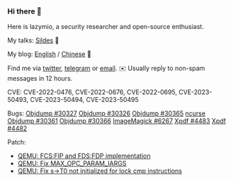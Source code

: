 ### Hi there 👋

<!--
**wtdcode/wtdcode** is a ✨ _special_ ✨ repository because its `README.md` (this file) appears on your GitHub profile.

Here are some ideas to get you started:

- 🔭 I’m currently working on ...
- 🌱 I’m currently learning ...
- 👯 I’m looking to collaborate on ...
- 🤔 I’m looking for help with ...
- 💬 Ask me about ...
- 📫 How to reach me: ...
- 😄 Pronouns: ...
- ⚡ Fun fact: ...
-->

Here is lazymio, a security researcher and open-source enthusiast.

My talks: [Sildes](https://github.com/wtdcode/mytalks) 📜

My blog: [English](https://blog.lazym.io) / [Chinese](https://blog.ihomura.cn) 📝

Find me via [twitter](https://twitter.com/pwnedmio), [telegram](https://t.me/lazymio) or [email](mailto:mio@lazym.io). ✉️ Usually reply to non-spam messages in 12 hours.

CVE: CVE-2022-0476, CVE-2022-0676, CVE-2022-0695, CVE-2023-50493, CVE-2023-50494, CVE-2023-50495

Bugs: [Objdump #30327](https://sourceware.org/bugzilla/show_bug.cgi?id=30327) [Objdump #30326](https://sourceware.org/bugzilla/show_bug.cgi?id=30326) [Objdump #30365](https://sourceware.org/bugzilla/show_bug.cgi?id=30365) [ncurse](https://lists.gnu.org/archive/html/bug-ncurses/2023-04/msg00020.html) [Objdump #30361](https://sourceware.org/bugzilla/show_bug.cgi?id=30361) [Objdump #30366](https://sourceware.org/bugzilla/show_bug.cgi?id=30366) [ImageMagick #6267](https://github.com/ImageMagick/ImageMagick/issues/6267) [Xpdf #4483](https://forum.xpdfreader.com/viewtopic.php?p=44483) [Xpdf #4482](https://forum.xpdfreader.com/viewtopic.php?p=44482)

Patch:

- [QEMU: FCS:FIP and FDS:FDP implementation](https://github.com/qemu/qemu/commit/84abdd7d271c2df69a9d394be093efd885da7a4c)
- [QEMU: Fix MAX_OPC_PARAM_IARGS](https://github.com/qemu/qemu/commit/0166feda3257b5987be62566ad1f421c6527ba67)
- [QEMU: Fix s->T0 not initialized for lock cmp instructions](https://github.com/qemu/qemu/commit/99d0dcd7f102c07a510200d768cae65e5db25d23)
